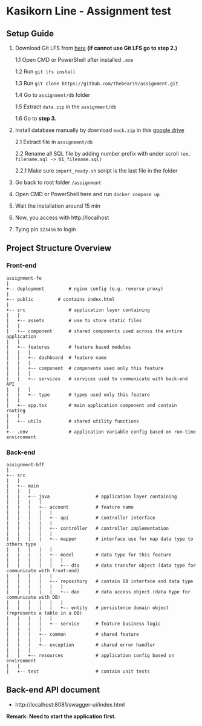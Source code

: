 # Kasikorn Line - Assignment test
## Setup Guide
1. Download Git LFS from [here](https://git-lfs.com/) **(if cannot use Git LFS go to step 2.)**

    1.1 Open CMD or PowerShell after installed `.exe`
   
    1.2 Run `git lfs install`
   
    1.3 Run `git clone https://github.com/thebear19/assignment.git`
   
    1.4 Go to `assignment/db` folder
   
    1.5 Extract `data.zip` in the `assignment/db`
   
    1.6 Go to **step 3.**
   
2. Install database manually by download `mock.zip` in this [google drive](https://drive.google.com/drive/folders/1m0nXqhuZ_JdYzJBLCT-5DtbHZ4YU7HMQ)

    2.1 Extract file in `assignment/db`
   
    2.2 Rename all SQL file by adding number prefix with under scroll `(ex. filename.sql -> 01_filename.sql)`
   
    2.2.1 Make sure `import_ready.sh` script is the last file in the folder
   
3. Go back to root folder `/assignment`
4. Open CMD or PowerShell here and run `docker compose up`
5. Wait the installation around 15 min
6. Now, you access with http://localhost
7. Tying pin `123456` to login

## Project Structure Overview

### Front-end

    assignment-fe
    |
    +-- deployment	       # nginx config (e.g. reverse proxy)
    |
    +-- public	       # contains index.html
    |
    +-- src                # application layer containing
    |   |
    |   +-- assets         # use to store static files
    |   |
    |   +-- component      # shared components used across the entire application
    |   |
    |   +-- features       # feature based modules
    |   |   |
    |   |   +-- dashboard  # feature name
    |   |   |
    |   |   +-- component  # components used only this feature
    |   |   |
    |   |   +-- services   # services used to communicate with back-end API
    |   |   |
    |   |   +-- type       # types used only this feature
    |   |
    |   +-- app.tsx        # main application component and contain routing
    |   |
    |   +-- utils          # shared utility functions
    |
    +-- .env               # application variable config based on run-time environment

### Back-end

    assignment-bff
    |
    +-- src
    |   |
    |   +-- main
    |   |   |
    |   |   +-- java                 # application layer containing
    |   |   |   |
    |   |   |   +-- account          # feature name
    |   |   |   |   |
    |   |   |   |   +-- api          # controller interface
    |   |   |   |   |
    |   |   |   |   +-- controller   # controller implementation
    |   |   |   |   |
    |   |   |   |   +-- mapper       # interface use for map data type to others type
    |   |   |   |   |
    |   |   |   |   +-- model        # data type for this feature
    |   |   |   |   |   |
    |   |   |   |   |   +-- dto      # data transfer object (data type for communicate with front-end)
    |   |   |   |   |
    |   |   |   |   +-- repository   # contain DB interface and data type
    |   |   |   |   |   |
    |   |   |   |   |   +-- dao      # data access object (data type for communicate with DB)
    |   |   |   |   |   |
    |   |   |   |   |   +-- entity   # persistence domain object (represents a table in a DB)
    |   |   |   |   |
    |   |   |   |   +-- service      # feature business logic
    |   |   |   |
    |   |   |   +-- common           # shared feature
    |   |   |   |
    |   |   |   +-- exception        # shared error handler
    |   |   |
    |   |   +-- resources            # application config based on environment
    |   |
    |   +-- test                     # contain unit tests

## Back-end API document
- http://localhost:8081/swagger-ui/index.html

**Remark: Need to start the application first.**
